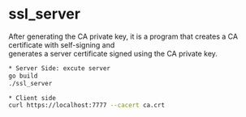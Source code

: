 # ssl_server
After generating the CA private key, it is a program that creates a CA certificate with self-signing and  
generates a server certificate signed using the CA private key.

```bash
* Server Side: excute server
go build
./ssl_server

* Client side
curl https://localhost:7777 --cacert ca.crt
```
